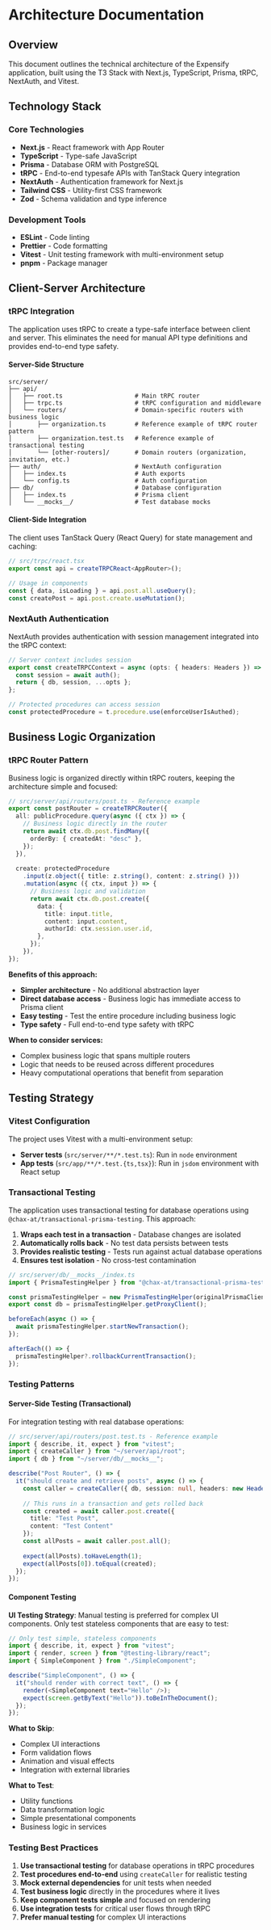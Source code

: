 # Architecture Documentation

## Overview

This document outlines the technical architecture of the Expensify application, built using the T3 Stack with Next.js, TypeScript, Prisma, tRPC, NextAuth, and Vitest.

## Technology Stack

### Core Technologies

- **Next.js** - React framework with App Router
- **TypeScript** - Type-safe JavaScript
- **Prisma** - Database ORM with PostgreSQL
- **tRPC** - End-to-end typesafe APIs with TanStack Query integration
- **NextAuth** - Authentication framework for Next.js
- **Tailwind CSS** - Utility-first CSS framework
- **Zod** - Schema validation and type inference

### Development Tools

- **ESLint** - Code linting
- **Prettier** - Code formatting
- **Vitest** - Unit testing framework with multi-environment setup
- **pnpm** - Package manager

## Client-Server Architecture

### tRPC Integration

The application uses tRPC to create a type-safe interface between client and server. This eliminates the need for manual API type definitions and provides end-to-end type safety.

#### Server-Side Structure

```
src/server/
├── api/
│   ├── root.ts                    # Main tRPC router
│   ├── trpc.ts                    # tRPC configuration and middleware
│   └── routers/                   # Domain-specific routers with business logic
│       ├── organization.ts        # Reference example of tRPC router pattern
│       ├── organization.test.ts   # Reference example of transactional testing
│       └── [other-routers]/       # Domain routers (organization, invitation, etc.)
├── auth/                          # NextAuth configuration
│   ├── index.ts                   # Auth exports
│   └── config.ts                  # Auth configuration
├── db/                            # Database configuration
│   ├── index.ts                   # Prisma client
│   └── __mocks__/                 # Test database mocks
```

#### Client-Side Integration

The client uses TanStack Query (React Query) for state management and caching:

```typescript
// src/trpc/react.tsx
export const api = createTRPCReact<AppRouter>();

// Usage in components
const { data, isLoading } = api.post.all.useQuery();
const createPost = api.post.create.useMutation();
```

### NextAuth Authentication

NextAuth provides authentication with session management integrated into the tRPC context:

```typescript
// Server context includes session
export const createTRPCContext = async (opts: { headers: Headers }) => {
  const session = await auth();
  return { db, session, ...opts };
};

// Protected procedures can access session
const protectedProcedure = t.procedure.use(enforceUserIsAuthed);
```

## Business Logic Organization

### tRPC Router Pattern

Business logic is organized directly within tRPC routers, keeping the architecture simple and focused:

```typescript
// src/server/api/routers/post.ts - Reference example
export const postRouter = createTRPCRouter({
  all: publicProcedure.query(async ({ ctx }) => {
    // Business logic directly in the router
    return await ctx.db.post.findMany({
      orderBy: { createdAt: "desc" },
    });
  }),
  
  create: protectedProcedure
    .input(z.object({ title: z.string(), content: z.string() }))
    .mutation(async ({ ctx, input }) => {
      // Business logic and validation
      return await ctx.db.post.create({
        data: {
          title: input.title,
          content: input.content,
          authorId: ctx.session.user.id,
        },
      });
    }),
});
```

**Benefits of this approach:**
- **Simpler architecture** - No additional abstraction layer
- **Direct database access** - Business logic has immediate access to Prisma client
- **Easy testing** - Test the entire procedure including business logic
- **Type safety** - Full end-to-end type safety with tRPC

**When to consider services:**
- Complex business logic that spans multiple routers
- Logic that needs to be reused across different procedures
- Heavy computational operations that benefit from separation

## Testing Strategy

### Vitest Configuration

The project uses Vitest with a multi-environment setup:

- **Server tests** (`src/server/**/*.test.ts`): Run in `node` environment
- **App tests** (`src/app/**/*.test.{ts,tsx}`): Run in `jsdom` environment with React setup

### Transactional Testing

The application uses transactional testing for database operations using `@chax-at/transactional-prisma-testing`. This approach:

1. **Wraps each test in a transaction** - Database changes are isolated
2. **Automatically rolls back** - No test data persists between tests
3. **Provides realistic testing** - Tests run against actual database operations
4. **Ensures test isolation** - No cross-test contamination

```typescript
// src/server/db/__mocks__/index.ts
import { PrismaTestingHelper } from "@chax-at/transactional-prisma-testing";

const prismaTestingHelper = new PrismaTestingHelper(originalPrismaClient);
export const db = prismaTestingHelper.getProxyClient();

beforeEach(async () => {
  await prismaTestingHelper.startNewTransaction();
});

afterEach(() => {
  prismaTestingHelper?.rollbackCurrentTransaction();
});
```

### Testing Patterns

#### Server-Side Testing (Transactional)

For integration testing with real database operations:

```typescript
// src/server/api/routers/post.test.ts - Reference example
import { describe, it, expect } from "vitest";
import { createCaller } from "~/server/api/root";
import { db } from "~/server/db/__mocks__";

describe("Post Router", () => {
  it("should create and retrieve posts", async () => {
    const caller = createCaller({ db, session: null, headers: new Headers() });
    
    // This runs in a transaction and gets rolled back
    const created = await caller.post.create({ 
      title: "Test Post", 
      content: "Test Content" 
    });
    const allPosts = await caller.post.all();
    
    expect(allPosts).toHaveLength(1);
    expect(allPosts[0]).toEqual(created);
  });
});
```

#### Component Testing

**UI Testing Strategy**: Manual testing is preferred for complex UI components. Only test stateless components that are easy to test:

```typescript
// Only test simple, stateless components
import { describe, it, expect } from "vitest";
import { render, screen } from "@testing-library/react";
import { SimpleComponent } from "./SimpleComponent";

describe("SimpleComponent", () => {
  it("should render with correct text", () => {
    render(<SimpleComponent text="Hello" />);
    expect(screen.getByText("Hello")).toBeInTheDocument();
  });
});
```

**What to Skip**:
- Complex UI interactions
- Form validation flows
- Animation and visual effects
- Integration with external libraries

**What to Test**:
- Utility functions
- Data transformation logic
- Simple presentational components
- Business logic in services

### Testing Best Practices

1. **Use transactional testing** for database operations in tRPC procedures
2. **Test procedures end-to-end** using `createCaller` for realistic testing
3. **Mock external dependencies** for unit tests when needed
4. **Test business logic** directly in the procedures where it lives
5. **Keep component tests simple** and focused on rendering
6. **Use integration tests** for critical user flows through tRPC
7. **Prefer manual testing** for complex UI interactions

